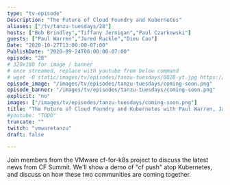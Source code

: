 ```yaml
---
type: "tv-episode"
Description: "The Future of Cloud Foundry and Kubernetes"
aliases: ["/tv/tanzu-tuesdays/28"]
hosts: ["Bob Brindley","Tiffany Jernigan","Paul Czarkowski"]
guests: ["Paul Warren","Jared Ruckle","Dieu Cao"]
Date: "2020-10-27T13:00:00-07:00"
PublishDate: "2020-09-24T00:00:00-07:00"
episode: "28"
# 320x180 for image / banner
# once streamed, replace with youtube from below command
# wget -O static/images/tv/episodes/tanzu-tuesdays/0028-yt.jpg https://img.youtube.com/vi/TODO/mqdefault.jpg
episode_image: "/images/tv/episodes/tanzu-tuesdays/coming-soon.png"
episode_banner: "/images/tv/episodes/tanzu-tuesdays/coming-soon.png"
explicit: "no"
images: ["/images/tv/episodes/tanzu-tuesdays/coming-soon.png"]
title: "The Future of Cloud Foundry and Kubernetes with Paul Warren, Jared Ruckle, and Dieu Cao"
#youtube: "TODO"
truncate: ""
twitch: "vmwaretanzu"
draft: false

---
```


Join members from the VMware cf-for-k8s project to discuss the latest news from CF Summit. We'll show a demo of "cf push" atop Kubernetes, and discuss on how these two communities are coming together.
